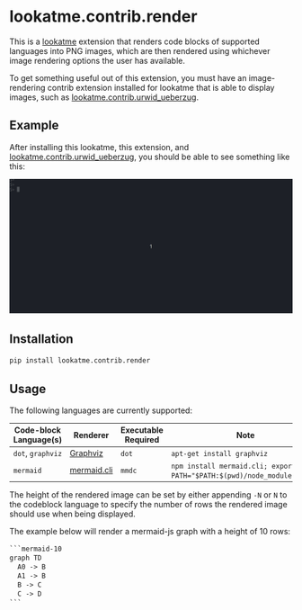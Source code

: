 # lookatme.contrib.render

This is a [lookatme](https://github.com/d0c-s4vage/lookatme) extension that
renders code blocks of supported languages into PNG images, which are then
rendered using whichever image rendering options the user has available.

To get something useful out of this extension, you must have an image-rendering
contrib extension installed for lookatme that is able to display images, such
as [lookatme.contrib.urwid_ueberzug](https://github.com/d0c-s4vage/lookatme.contrib.image_ueberzug).

## Example

After installing this lookatme, this extension, and
[lookatme.contrib.urwid_ueberzug](https://github.com/d0c-s4vage/lookatme.contrib.image_ueberzug),
you should be able to see something like this:

![example](example/running.gif)

## Installation

```bash
pip install lookatme.contrib.render
```

## Usage

The following languages are currently supported:

| Code-block Language(s) | Renderer                                                 | Executable Required | Note                                                                    |
|------------------------|----------------------------------------------------------|---------------------|-------------------------------------------------------------------------|
| `dot`, `graphviz`      | [Graphviz](https://graphviz.org/)                        | `dot`               | `apt-get install graphviz`                                              |
| `mermaid`              | [mermaid.cli](https://github.com/mermaid-js/mermaid-cli) | `mmdc`              | `npm install mermaid.cli; export PATH="$PATH:$(pwd)/node_modules/.bin"` |

The height of the rendered image can be set by either appending `-N` or `N`
to the codeblock language to specify the number of rows the rendered image
should use when being displayed.

The example below will render a mermaid-js graph with a height of 10 rows:

~~~
```mermaid-10
graph TD
  A0 -> B
  A1 -> B
  B -> C
  C -> D
```
~~~
